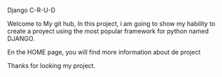 Django C-R-U-D

Welcome to My git hub, In this project, i am going to show my hability to create a proyect using the most popular framework for python named DJANGO.

En the HOME page, you will find more information about de project

Thanks for looking my project.


